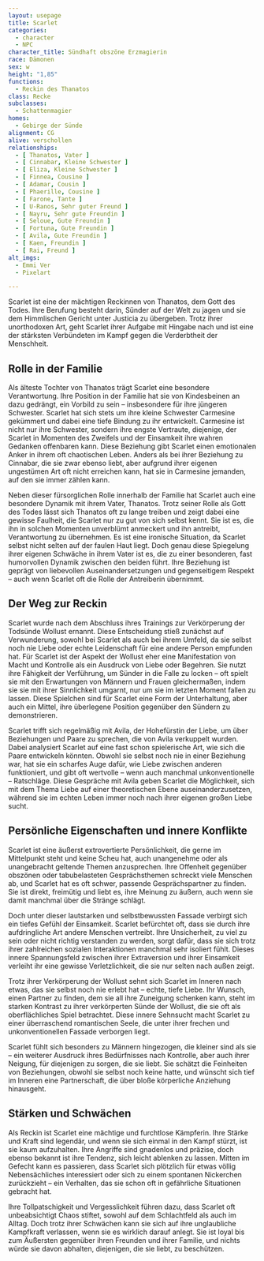 ```yaml
---
layout: usepage
title: Scarlet
categories:
  - character
  - NPC
character_title: Sündhaft obszöne Erzmagierin
race: Dämonen
sex: w
height: "1,85"
functions:
  - Reckin des Thanatos
class: Recke
subclasses:
  - Schattenmagier
homes:
  - Gebirge der Sünde
alignment: CG
alive: verschollen
relationships:
  - [ Thanatos, Vater ]
  - [ Cinnabar, Kleine Schwester ]
  - [ Eliza, Kleine Schwester ]
  - [ Finnea, Cousine ]
  - [ Adamar, Cousin ]
  - [ Phaerille, Cousine ]
  - [ Farone, Tante ]
  - [ U-Ranos, Sehr guter Freund ]
  - [ Nayru, Sehr gute Freundin ]
  - [ Seloue, Gute Freundin ]
  - [ Fortuna, Gute Freundin ]
  - [ Avila, Gute Freundin ]
  - [ Kaen, Freundin ]
  - [ Rai, Freund ]
alt_imgs:
  - Emmi Ver
  - Pixelart

---
```


Scarlet ist eine der mächtigen Reckinnen von Thanatos, dem Gott des Todes. Ihre Berufung besteht darin, Sünder
auf der Welt zu jagen und sie dem Himmlischen Gericht unter Justicia zu übergeben. Trotz ihrer unorthodoxen Art, geht
Scarlet ihrer Aufgabe mit Hingabe nach und ist eine der stärksten Verbündeten im Kampf gegen die Verderbtheit der
Menschheit.

<!--more-->

## Rolle in der Familie

Als älteste Tochter von Thanatos trägt Scarlet eine besondere Verantwortung. Ihre Position in der Familie hat sie von
Kindesbeinen an dazu gedrängt, ein Vorbild zu sein – insbesondere für ihre jüngeren Schwester. Scarlet hat sich stets
um ihre kleine Schwester Carmesine gekümmert und dabei eine tiefe Bindung zu ihr entwickelt. Carmesine ist nicht nur
ihre Schwester, sondern ihre engste Vertraute, diejenige, der Scarlet in Momenten des Zweifels und der Einsamkeit ihre
wahren Gedanken offenbaren kann. Diese Beziehung gibt Scarlet einen emotionalen Anker in ihrem oft chaotischen Leben.
Anders als bei ihrer Beziehung zu Cinnabar, die sie zwar ebenso liebt, aber aufgrund ihrer eigenen ungestümen Art oft
nicht erreichen kann, hat sie in Carmesine jemanden, auf den sie immer zählen kann.

Neben dieser fürsorglichen Rolle innerhalb der Familie hat Scarlet auch eine besondere Dynamik mit ihrem Vater,
Thanatos. Trotz seiner Rolle als Gott des Todes lässt sich Thanatos oft zu lange treiben und zeigt dabei eine gewisse
Faulheit, die Scarlet nur zu gut von sich selbst kennt. Sie ist es, die ihn in solchen Momenten unverblümt anmeckert und
ihn antreibt, Verantwortung zu übernehmen. Es ist eine ironische Situation, da Scarlet selbst nicht selten auf der
faulen Haut liegt. Doch genau diese Spiegelung ihrer eigenen Schwäche in ihrem Vater ist es, die zu einer besonderen,
fast humorvollen Dynamik zwischen den beiden führt. Ihre Beziehung ist geprägt von liebevollen Auseinandersetzungen und
gegenseitigem Respekt – auch wenn Scarlet oft die Rolle der Antreiberin übernimmt.

## Der Weg zur Reckin

Scarlet wurde nach dem Abschluss ihres Trainings zur Verkörperung der Todsünde Wollust ernannt. Diese Entscheidung stieß
zunächst auf Verwunderung, sowohl bei Scarlet als auch bei ihrem Umfeld, da sie selbst noch nie Liebe oder echte
Leidenschaft für eine andere Person empfunden hat. Für Scarlet ist der Aspekt der Wollust eher eine Manifestation von
Macht und Kontrolle als ein Ausdruck von Liebe oder Begehren. Sie nutzt ihre Fähigkeit der Verführung, um Sünder in die
Falle zu locken – oft spielt sie mit den Erwartungen von Männern und Frauen gleichermaßen, indem sie sie mit ihrer
Sinnlichkeit umgarnt, nur um sie im letzten Moment fallen zu lassen. Diese Spielchen sind für Scarlet eine Form der
Unterhaltung, aber auch ein Mittel, ihre überlegene Position gegenüber den Sündern zu demonstrieren.

Scarlet trifft sich regelmäßig mit Avila, der Hohefürstin der Liebe, um über Beziehungen und Paare zu sprechen, die von
Avila verkuppelt wurden. Dabei analysiert Scarlet auf eine fast schon spielerische Art, wie sich die Paare entwickeln
könnten. Obwohl sie selbst noch nie in einer Beziehung war, hat sie ein scharfes Auge dafür, wie Liebe zwischen anderen
funktioniert, und gibt oft wertvolle – wenn auch manchmal unkonventionelle – Ratschläge. Diese Gespräche mit Avila geben
Scarlet die Möglichkeit, sich mit dem Thema Liebe auf einer theoretischen Ebene auseinanderzusetzen, während sie im
echten Leben immer noch nach ihrer eigenen großen Liebe sucht.

## Persönliche Eigenschaften und innere Konflikte

Scarlet ist eine äußerst extrovertierte Persönlichkeit, die gerne im Mittelpunkt steht und keine Scheu hat, auch
unangenehme oder als unangebracht geltende Themen anzusprechen. Ihre Offenheit gegenüber obszönen oder tabubelasteten
Gesprächsthemen schreckt viele Menschen ab, und Scarlet hat es oft schwer, passende Gesprächspartner zu finden. Sie ist
direkt, freimütig und liebt es, ihre Meinung zu äußern, auch wenn sie damit manchmal über die Stränge schlägt.

Doch unter dieser lautstarken und selbstbewussten Fassade verbirgt sich ein tiefes Gefühl der Einsamkeit. Scarlet
befürchtet oft, dass sie durch ihre aufdringliche Art andere Menschen vertreibt. Ihre Unsicherheit, zu viel zu sein oder
nicht richtig verstanden zu werden, sorgt dafür, dass sie sich trotz ihrer zahlreichen sozialen Interaktionen manchmal
sehr isoliert fühlt. Dieses innere Spannungsfeld zwischen ihrer Extraversion und ihrer Einsamkeit verleiht ihr eine
gewisse Verletzlichkeit, die sie nur selten nach außen zeigt.

Trotz ihrer Verkörperung der Wollust sehnt sich Scarlet im Inneren nach etwas, das sie selbst noch nie erlebt hat –
echte, tiefe Liebe. Ihr Wunsch, einen Partner zu finden, dem sie all ihre Zuneigung schenken kann, steht im starken
Kontrast zu ihrer verkörperten Sünde der Wollust, die sie oft als oberflächliches Spiel betrachtet. Diese innere
Sehnsucht macht Scarlet zu einer überraschend romantischen Seele, die unter ihrer frechen und unkonventionellen Fassade
verborgen liegt.

Scarlet fühlt sich besonders zu Männern hingezogen, die kleiner sind als sie – ein weiterer Ausdruck ihres Bedürfnisses
nach Kontrolle, aber auch ihrer Neigung, für diejenigen zu sorgen, die sie liebt. Sie schätzt die Feinheiten von
Beziehungen, obwohl sie selbst noch keine hatte, und wünscht sich tief im Inneren eine Partnerschaft, die über bloße
körperliche Anziehung hinausgeht.

## Stärken und Schwächen

Als Reckin ist Scarlet eine mächtige und furchtlose Kämpferin. Ihre Stärke und Kraft sind legendär, und wenn sie sich
einmal in den Kampf stürzt, ist sie kaum aufzuhalten. Ihre Angriffe sind gnadenlos und präzise, doch ebenso bekannt ist
ihre Tendenz, sich leicht ablenken zu lassen. Mitten im Gefecht kann es passieren, dass Scarlet sich plötzlich für etwas
völlig Nebensächliches interessiert oder sich zu einem spontanen Nickerchen zurückzieht – ein Verhalten, das sie schon
oft in gefährliche Situationen gebracht hat.

Ihre Tollpatschigkeit und Vergesslichkeit führen dazu, dass Scarlet oft unbeabsichtigt Chaos stiftet, sowohl auf dem
Schlachtfeld als auch im Alltag. Doch trotz ihrer Schwächen kann sie sich auf ihre unglaubliche Kampfkraft verlassen,
wenn sie es wirklich darauf anlegt. Sie ist loyal bis zum Äußersten gegenüber ihren Freunden und ihrer Familie, und
nichts würde sie davon abhalten, diejenigen, die sie liebt, zu beschützen.
